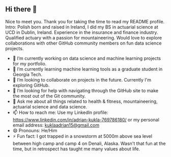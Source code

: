 ## Hi there 👋
Nice to meet you. Thank you for taking the time to read my README profile. 
Intro: Polish born and raised in Ireland, I did my BS in actuarial science at UCD in Dublin, Ireland. Experience in the insurance and finance industry. Qualified actuary with a passion for mountaineering. Would love to explore collaborations with other GitHub community members on fun data science projects.

- 🔭 I’m currently working on data science and machine learning projects for my portfolio. 
- 🌱 I’m currently learning machine learning tools as a graduate student in Georgia Tech.
- 👯 I’m looking to collaborate on projects in the future. Currently I'm exploring GitHub.
- 🤔 I’m looking for help with navigating through the GitHub site to make the most out of the Git community.
- 💬 Ask me about all things related to health & fitness, mountaineering, actuarial science and data science.
- 📫 How to reach me: Use my LinkedIn profile: https://www.linkedin.com/in/adrian-kukla-769786180/ or my personal email address: kuklaadrian15@gmail.com
- 😄 Pronouns: He/Him
- ⚡ Fun fact: I got trapped in a snowstorm at 5000m above sea level between high camp and camp 4 on Denali, Alaska. Wasn't that fun at the time, but in retrospect has taught me many values about life.

<!--
**AdrianKuklaPL/AdrianKuklaPL** is a ✨ _special_ ✨ repository because its `README.md` (this file) appears on your GitHub profile.

---
